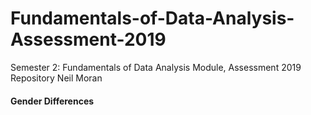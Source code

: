 # Fundamentals-of-Data-Analysis-Assessment-2019
Semester 2: Fundamentals of Data Analysis Module, Assessment 2019 Repository
Neil Moran


#### Gender Differences
